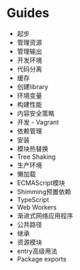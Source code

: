 # Guides

- 起步
- 管理资源
- 管理输出
- 开发环境
- 代码分离
- 缓存
- 创建library
- 环境变量
- 构建性能
- 内容安全策略
- 开发 - Vagrant
- 依赖管理
- 安装
- 模块热替换
- Tree Shaking
- 生产环境
- 懒加载
- ECMAScript模块
- Shimming预置依赖
- TypeScript
- Web Workers
- 渐进式网络应用程序
- 公共路径
- 继承
- 资源模块
- entry高级用法
- Package exports